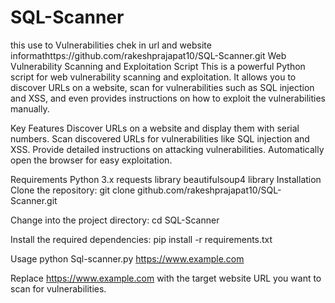 # SQL-Scanner
this use to Vulnerabilities chek in url and website informathttps://github.com/rakeshprajapat10/SQL-Scanner.git
Web Vulnerability Scanning and Exploitation Script
This is a powerful Python script for web vulnerability scanning and exploitation. It allows you to discover URLs on a website, scan for vulnerabilities such as SQL injection and XSS, and even provides instructions on how to exploit the vulnerabilities manually.

Key Features
Discover URLs on a website and display them with serial numbers. Scan discovered URLs for vulnerabilities like SQL injection and XSS. Provide detailed instructions on attacking vulnerabilities. Automatically open the browser for easy exploitation.

Requirements
Python 3.x
requests library
beautifulsoup4 library
Installation
Clone the repository: git clone github.com/rakeshprajapat10/SQL-Scanner.git

Change into the project directory: cd  SQL-Scanner

Install the required dependencies: pip install -r requirements.txt

Usage
python Sql-scanner.py https://www.example.com

Replace https://www.example.com with the target website URL you want to scan for vulnerabilities.
